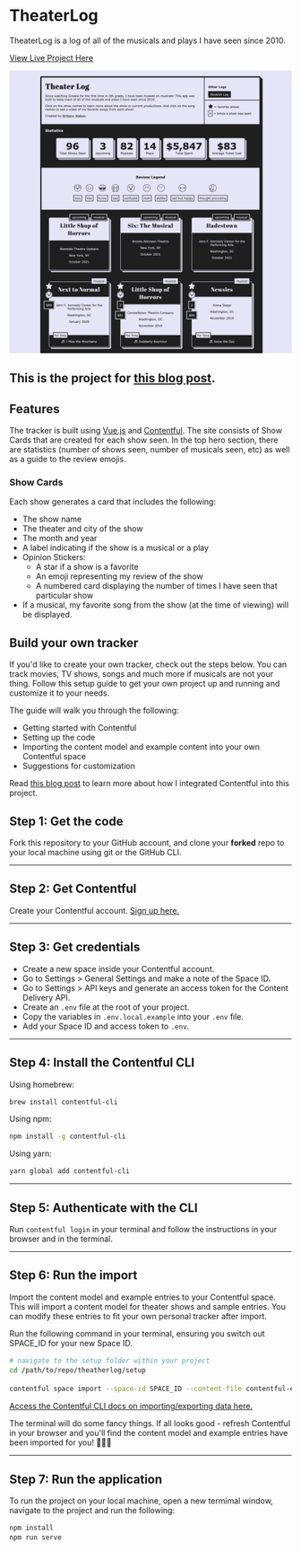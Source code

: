 # TheaterLog

TheaterLog is a log of all of the musicals and plays I have seen since 2010. 

[View Live Project Here](https://theaterlog.com)

![TheaterLog Screenshots](readme/theaterlog-screenshot.png?raw=true "TheaterLog Screenshots")

## This is the project for [this blog post](https://www.contentful.com/blog/2021/08/26/build-using-vue-and-contentful/). 

## Features
The tracker is built using [Vue.js](https://vuejs.org/) and [Contentful](https://www.contentful.com). The site consists of Show Cards that are created for each show seen. In the top hero section, there are statistics (number of shows seen, number of musicals seen, etc) as well as a guide to the review emojis.

### Show Cards
Each show generates a card that includes the following:
- The show name 
- The theater and city of the show
- The month and year
- A label indicating if the show is a musical or a play
- Opinion Stickers:
  - A star if a show is a favorite
  - An emoji representing my review of the show
  - A numbered card displaying the number of times I have seen that particular show
- If a musical, my favorite song from the show (at the time of viewing) will be displayed. 

## Build your own tracker
If you'd like to create your own tracker, check out the steps below. You can track movies, TV shows, songs and much more if musicals are not your thing. Follow this setup guide to get your own project up and running and customize it to your needs.

The guide will walk you through the following:
* Getting started with Contentful
* Setting up the code
* Importing the content model and example content into your own Contentful space
* Suggestions for customization

Read [this blog post](https://www.contentful.com/blog/2021/08/26/build-using-vue-and-contentful/) to learn more about how I integrated Contentful into this project.

## Step 1: Get the code

Fork this repository to your GitHub account, and clone your **forked** repo to your local machine using git or the GitHub CLI.

---

## Step 2: Get Contentful

Create your Contentful account.
[Sign up here.](https://www.contentful.com/sign-up/)

---

## Step 3: Get credentials

- Create a new space inside your Contentful account.
- Go to Settings > General Settings and make a note of the Space ID.
- Go to Settings > API keys and generate an access token for the Content Delivery API.
- Create an `.env` file at the root of your project.
- Copy the variables in `.env.local.example` into your `.env` file.
- Add your Space ID and access token to `.env`.

---

## Step 4: Install the Contentful CLI

Using homebrew:

```bash
brew install contentful-cli
```

Using npm:

```bash
npm install -g contentful-cli
```

Using yarn:

```bash
yarn global add contentful-cli
```

---

## Step 5: Authenticate with the CLI

Run `contentful login` in your terminal and follow the instructions in your browser and in the terminal.

---

## Step 6: Run the import

Import the content model and example entries to your Contentful space. This will import a content model for theater shows and sample entries. You can modify these entries to fit your own personal tracker after import.

Run the following command in your terminal, ensuring you switch out SPACE_ID for your new Space ID.

```bash
# navigate to the setup folder within your project
cd /path/to/repo/theatherlog/setup

contentful space import --space-id SPACE_ID --content-file contentful-export.json
```

[Access the Contentful CLI docs on importing/exporting data here.](https://www.contentful.com/developers/docs/tutorials/cli/import-and-export/)

The terminal will do some fancy things. If all looks good - refresh Contentful in your browser and you'll find the content model and example entries have been imported for you! 🎉🎉🎉

---

## Step 7: Run the application

To run the project on your local machine, open a new termimal window, navigate to the project and run the following:

```bash
npm install
npm run serve
```

